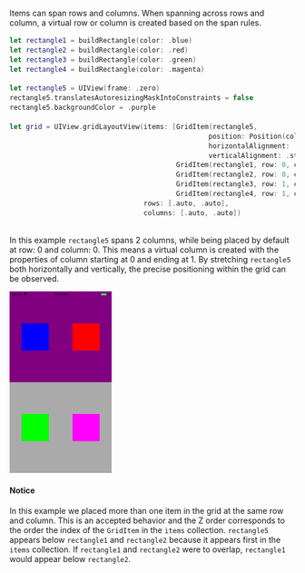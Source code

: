 Items can span rows and columns. When spanning across rows and column, a virtual row or column is created based on the span rules.
```swift
let rectangle1 = buildRectangle(color: .blue)
let rectangle2 = buildRectangle(color: .red)
let rectangle3 = buildRectangle(color: .green)
let rectangle4 = buildRectangle(color: .magenta)

let rectangle5 = UIView(frame: .zero)
rectangle5.translatesAutoresizingMaskIntoConstraints = false
rectangle5.backgroundColor = .purple

let grid = UIView.gridLayoutView(items: [GridItem(rectangle5,
                                                 position: Position(columnSpan: 2),
                                                 horizontalAlignment: .stretch,
                                                 verticalAlignment: .stretch),
                                         GridItem(rectangle1, row: 0, column: 0),
                                         GridItem(rectangle2, row: 0, column: 1),
                                         GridItem(rectangle3, row: 1, column: 0),
                                         GridItem(rectangle4, row: 1, column: 1)],
                                 rows: [.auto, .auto],
                                 columns: [.auto, .auto])
                                        
```
In this example `rectangle5` spans 2 columns, while being placed by default at row: 0 and column: 0. This means a virtual column is created with the properties of column starting at 0 and ending at 1. By stretching `rectangle5` both horizontally and vertically, the precise positioning within the grid can be observed.

![Sample](https://github.com/mihaimihaila/GridLayout/blob/master/Output/9.png "Sample")

#### Notice

In this example we placed more than one item in the grid at the same row and column. This is an accepted behavior and the Z order corresponds to the order the index of the `GridItem` in the `items` collection. 
`rectangle5` appears below `rectangle1` and `rectangle2` because it appears first in the `items` collection.
If `rectangle1` and `rectangle2` were to overlap, `rectangle1` would appear below `rectangle2`.